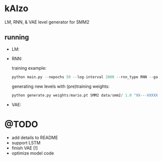 # kAIzo
LM, RNN, & VAE level generator for SMM2

## running
- LM:

- RNN:

  training example:

  ```python
  python main.py --nepochs 50 --log-interval 2000 --rnn_type RNN --game SMM2 --data data/smm2/ --cuda --h 64 --w 128
  ```

  generating new levels with (pre)training weights:

  ```python 
  python generate.py weights/mario.pt SMM2 data/smm2/ 1.0 "XX---XXXXXXXXX--------------" 120
  ```
  
- VAE:


# @TODO
- add details to README
- support LSTM
- finish VAE [!]
- optimize model code

